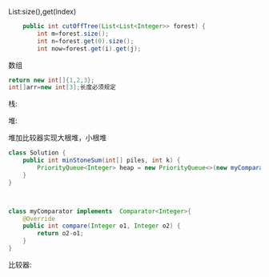 List:size(),get(index)

```java
    public int cutOffTree(List<List<Integer>> forest) {
        int m=forest.size();
        int n=forest.get(0).size();
        int now=forest.get(i).get(j);
```

数组

```java
return new int[]{1,2,3};
int[]arr=new int[3];长度必须规定
```

栈:



堆:

堆加比较器实现大根堆，小根堆

```java
class Solution {
    public int minStoneSum(int[] piles, int k) {
    	PriorityQueue<Integer> heap = new PriorityQueue<>(new myComparator());
    } 
}



class myComparator implements  Comparator<Integer>{
    @Override
    public int compare(Integer o1, Integer o2) {
        return o2-o1;
    }
}
```



比较器: